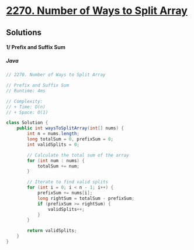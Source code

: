 <!-- problem:start -->
# [2270. Number of Ways to Split Array](https://leetcode.com/problems/number-of-ways-to-split-array)
## Solutions
<!-- solution:start -->
#### 1/ Prefix and Suffix Sum
<!-- tabs:start -->
##### Java
```java
// 2270. Number of Ways to Split Array

// Prefix and Suffix Sum
// Runtime: 4ms

// Complexity:
// + Time: O(n)
// + Space: O(1)

class Solution {
    public int waysToSplitArray(int[] nums) {
        int n = nums.length;
        long totalSum = 0, prefixSum = 0;
        int validSplits = 0;

        // Calculate the total sum of the array
        for (int num : nums) {
            totalSum += num;
        }

        // Iterate to find valid splits
        for (int i = 0; i < n - 1; i++) {
            prefixSum += nums[i];
            long rightSum = totalSum - prefixSum;
            if (prefixSum >= rightSum) {
                validSplits++;
            }
        }

        return validSplits;
    }
}
```
<!-- tabs:end -->
<!-- solution:end -->
<!-- problem:end -->
